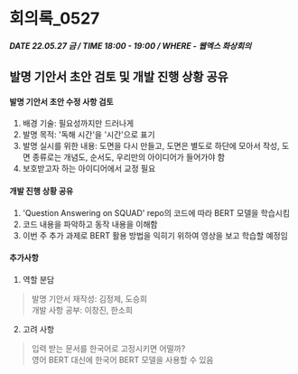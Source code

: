 # 회의록_0527

##### DATE 22.05.27 금 / TIME 18:00 - 19:00 / WHERE - 웹엑스 화상회의

## 발명 기안서 초안 검토 및 개발 진행 상황 공유

#### 발명 기안서 초안 수정 사항 검토
1. 배경 기술: 필요성까지만 드러나게
2. 발명 목적: '독해 시간'을 '시간'으로 표기
3. 발명 실시를 위한 내용: 도면을 다시 만들고, 도면은 별도로 하단에 모아서 작성, 도면 종류로는 개념도, 순서도, 우리만의 아이디어가 들어가야 함
4. 보호받고자 하는 아이디어에서 교정 필요 

#### 개발 진행 상황 공유
1. 'Question Answering on SQUAD' repo의 코드에 따라 BERT 모델을 학습시킴
2. 코드 내용을 파악하고 동작 내용을 이해함
3. 이번 주 추가 과제로 BERT 활용 방법을 익히기 위하여 영상을 보고 학습할 예정임

#### 추가사항
1. 역할 분담
> 발명 기안서 재작성: 김정제, 도승희\
> 개발 사항 공부: 이창진, 한소희
2. 고려 사항
> 입력 받는 문서를 한국어로 고정시키면 어떨까?\
> 영어 BERT 대신에 한국어 BERT 모델을 사용할 수 있음
